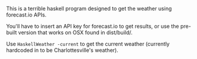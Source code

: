 This is a terrible haskell program designed to get the weather using forecast.io APIs. 

You'll have to insert an API key for forecast.io to get results, or use the pre-built version that works on OSX found in dist/build/.

Use `HaskellWeather -current` to get the current weather (currently hardcoded in to be Charlottesville's weather).
